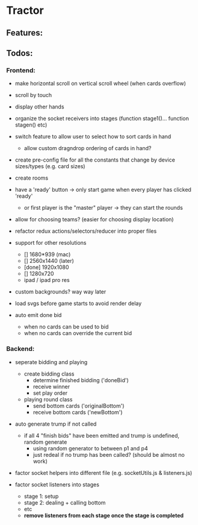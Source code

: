 # Tractor

## Features:


## Todos:

### Frontend:
  - make horizontal scroll on vertical scroll wheel (when cards overflow)
  - scroll by touch
  - display other hands
  - organize the socket receivers into stages (function stage1()... function stagen() etc)
  - switch feature to allow user to select how to sort cards in hand
    - allow custom dragndrop ordering of cards in hand?
  - create pre-config file for all the constants that change by device sizes/types (e.g. card sizes)
  - create rooms
  - have a 'ready' button -> only start game when every player has clicked 'ready'
    - or first player is the "master" player -> they can start the rounds
  - allow for choosing teams? (easier for choosing display location)
  - refactor redux actions/selectors/reducer into proper files
  - support for other resolutions
    - [] 1680*939 (mac)
    - [] 2560x1440 (later)
    - [done] 1920x1080
    - [] 1280x720
    - ipad / ipad pro res
  - custom backgrounds? way way later
  - load svgs before game starts to avoid render delay

  - auto emit done bid 
    - when no cards can be used to bid
    - when no cards can override the current bid

### Backend:
  - seperate bidding and playing
    - create bidding class
      - determine finished bidding ('doneBid')
      - receive winner
      - set play order
    - playing round class
      - send bottom cards ('originalBottom')
      - receive bottom cards ('newBottom')

  - auto generate trump if not called
    - if all 4 "finish bids" have been emitted and trump is undefined, random generate
      - using random generator to between p1 and p4
      - just redeal if no trump has been called? (should be almost no work)
  
  - factor socket helpers into different file (e.g. socketUtils.js & listeners.js)
  - factor socket listeners into stages
    - stage 1: setup
    - stage 2: dealing + calling bottom
    - etc
    - **remove listeners from each stage once the stage is completed**